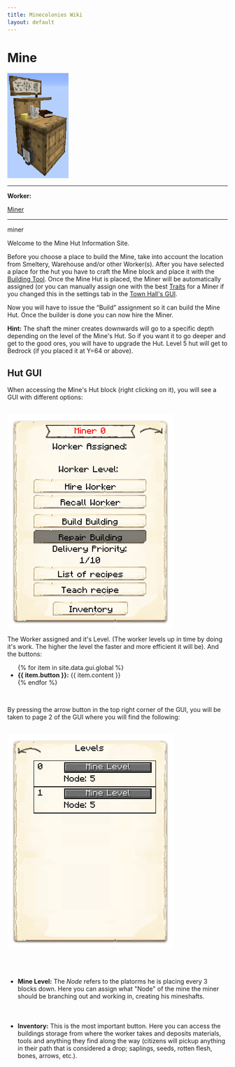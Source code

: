 ```yaml
---
title: Minecolonies Wiki
layout: default
---
```

# Mine

<div class="infobox box text-center">
    <img src="../../assets/images/buildings/miner_block.png" alt="Sawmill" />
    <hr />
    <div class="row section-text text-left">
        <div class="col">
        <p><strong>Worker:</strong></p>
        </div>
        <div class="col">
        <p><a href="../workers/miner">Miner</a></p>
        </div>
    </div>
    <hr />
    <recipe>miner</recipe>
</div>

Welcome to the Mine Hut Information Site.

Before you choose a place to build the Mine, take into account the location from Smeltery, Warehouse and/or other Worker(s). After you have selected a place for the hut you have to craft the Mine block and place it with the [Building Tool](../items/buildingtool). Once the Mine Hut is placed, the Miner will be automatically assigned (or you can manually assign one with the best [Traits](../systems/workerinfo) for a Miner if you changed this in the settings tab in the [Town Hall's GUI](../../source/buildings/townhall).

Now you will have to issue the “Build” assignment so it can build the Mine Hut. Once the builder is done you can now hire the Miner.

**Hint:** The shaft the miner creates downwards will go to a specific depth depending on the level of the Mine's Hut. So if you want it to go deeper and get to the good ores, you will have to upgrade the Hut. Level 5 hut will get to Bedrock (if you placed it at Y=64 or above).

## Hut GUI

When accessing the Mine's Hut block (right clicking on it), you will see a GUI with different options:

<br>
<div class="row">
  <div class="col-sm-12 col-md">
    <img src="../../assets/images/gui/minergui.png" class="img-fluid mx-auto" alt="Miner GUI">
  </div>
  <div class="col-sm-12 col-md">
    <p>The Worker assigned and it's Level. (The worker levels up in time by doing it's work. The higher the level the faster and more efficient it will be). And the buttons:</p>
    <ul>
      {% for item in site.data.gui.global %}
        <li><strong>{{ item.button }}:</strong> {{ item.content }}</li>
      {% endfor %}
    </ul>
  </div>
</div>
<br>

By pressing the arrow button in the top right corner of the GUI, you will be taken to page 2 of the GUI where you will find the following:

<br>
<div class="row">
  <div class="col-sm-12 col-md">
    <img src="../../assets/images/gui/minergui2.png" class="img-fluid mx-auto" alt="Miner GUI 2">
  </div>
  <div class="col-sm-12 col-md">
    <ul><br><br><br>
      <li><strong>Mine Level:</strong> The <i>Node</i> refers to the platorms he is placing every 3 blocks down. Here you can assign what "Node" of the mine the miner should be branching out and working in, creating his mineshafts.</li><br><br><br>
      <li><strong>Inventory:</strong> This is the most important button. Here you can access the buildings storage from where the worker takes and deposits materials, tools and anything they find along the way (citizens will pickup anything in their path that is considered a drop; saplings, seeds, rotten flesh, bones, arrows, etc.).</li>
    </ul>
  </div>
</div>
<br><br>
